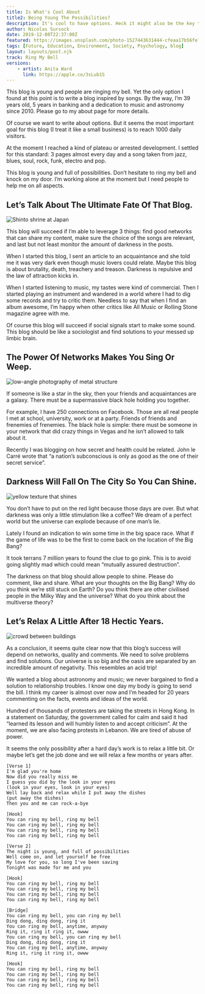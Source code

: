 ```yaml
---
title: Is What's Cool About 
title2: Being Young The Possibilities?
description: It's cool to have options. Heck it might also be the key to a happy life. After all, what if a coffee shop doesn't want you here anymore?
author: Nicolas Sursock
date: 2019-12-08T22:37:00Z
featured: https://images.unsplash.com/photo-1527443631444-cfeaa17b56fe?ixlib=rb-4.0.3&ixid=MnwxMjA3fDB8MHxwaG90by1wYWdlfHx8fGVufDB8fHx8&auto=format&fit=crop
tags: [Future, Education, Environment, Society, Psychology, blog]
layout: layouts/post.njk
track: Ring My Bell
versions:
    - artist: Anita Ward
      link: https://apple.co/3sLub1S
---
```


This blog is young and people are ringing my bell. Yet the only option I found at this point is to write a blog inspired by songs. By the way, I’m 39 years old, 5 years in banking and a dedication to music and astronomy since 2010. Please go to my about page for more details.

Of course we want to write about options. But it seems the most important goal for this blog (I treat it like a small business) is to reach 1000 daily visitors.

At the moment I reached a kind of plateau or arrested development. I settled for this standard: 3 pages almost every day and a song taken from jazz, blues, soul, rock, funk, electro and pop.

This blog is young and full of possibilities. Don’t hesitate to ring my bell and knock on my door. I’m working alone at the moment but I need people to help me on all aspects.

## Let’s Talk About The Ultimate Fate Of That Blog.

<aside class="md:-mr-56 md:float-right w-full md:w-2/3 md:px-8">
  <img x-intersect.once.ratio-0="$el.src = $el.dataset.src" class="rounded-lg" alt="Shinto shrine at Japan" data-src="https://images.unsplash.com/flagged/photo-1578309664050-42151dcbcdf5?ixlib=rb-4.0.3&ixid=MnwxMjA3fDB8MHxwaG90by1wYWdlfHx8fGVufDB8fHx8&auto=format&fit=crop&q=80&w=800&h=600">
</aside>

This blog will succeed if I’m able to leverage 3 things: find good networks that can share my content, make sure the choice of the songs are relevant, and last but not least monitor the amount of darkness in the posts.

When I started this blog, I sent an article to an acquaintance and she told me it was very dark even though music lovers could relate. Maybe this blog is about brutality, death, treachery and treason. Darkness is repulsive and the law of attraction kicks in.

When I started listening to music, my tastes were kind of commercial. Then I started playing an instrument and wandered in a world where I had to dig some records and try to critic them. Needless to say that when I find an album awesome, I’m happy when other critics like All Music or Rolling Stone magazine agree with me.

Of course this blog will succeed if social signals start to make some sound. This blog should be like a sociologist and find solutions to your messed up limbic brain.

## The Power Of Networks Makes You Sing Or Weep.

<aside class="md:-ml-56 md:float-left w-full md:w-2/3 md:px-8">
  <img x-intersect.once.ratio-0="$el.src = $el.dataset.src" class="rounded-lg" alt="low-angle photography of metal structure" data-src="https://images.unsplash.com/photo-1545987796-200677ee1011?ixlib=rb-4.0.3&ixid=MnwxMjA3fDB8MHxwaG90by1wYWdlfHx8fGVufDB8fHx8&auto=format&fit=crop&q=80&w=800&h=600">
</aside>

If someone is like a star in the sky, then your friends and acquaintances are a galaxy. There must be a supermassive black hole holding you together.

For example, I have 250 connections on Facebook. Those are all real people I met at school, university, work or at a party. Friends of friends and frenemies of frenemies. The black hole is simple: there must be someone in your network that did crazy things in Vegas and he isn’t allowed to talk about it.

Recently I was blogging on how secret and health could be related. John le Carré wrote that “a nation’s subconscious is only as good as the one of their secret service”.

## Darkness Will Fall On The City So You Can Shine.

<aside class="md:-mr-56 md:float-right w-full md:w-2/3 md:px-8">
  <img x-intersect.once.ratio-0="$el.src = $el.dataset.src" class="rounded-lg" alt="yellow texture that shines" data-src="https://images.unsplash.com/photo-1518636693090-8407756ab88b?ixlib=rb-4.0.3&ixid=MnwxMjA3fDB8MHxwaG90by1wYWdlfHx8fGVufDB8fHx8&auto=format&fit=crop&q=80&w=800&h=600">
</aside>

You don’t have to put on the red light because those days are over. But what darkness was only a little stimulation like a coffee? We dream of a perfect world but the universe can explode because of one man’s lie.

Lately I found an indication to win some time in the big space race. What if the game of life was to be the first to come back on the location of the Big Bang?

It took terrans 7 million years to found the clue to go pink. This is to avoid going slightly mad which could mean “mutually assured destruction”.

The darkness on that blog should allow people to shine. Please do comment, like and share. What are your thoughts on the Big Bang? Why do you think we’re still stuck on Earth? Do you think there are other civilised people in the Milky Way and the universe? What do you think about the multiverse theory?

## Let’s Relax A Little After 18 Hectic Years.

<aside class="md:-ml-56 md:float-left w-full md:w-2/3 md:px-8">
  <img x-intersect.once.ratio-0="$el.src = $el.dataset.src" class="rounded-lg" alt="crowd between buildings" data-src="https://images.unsplash.com/photo-1553469110-444801758239?ixlib=rb-4.0.3&ixid=MnwxMjA3fDB8MHxwaG90by1wYWdlfHx8fGVufDB8fHx8&auto=format&fit=crop&q=80&w=800&h=600">
</aside>

As a conclusion, it seems quite clear now that this blog’s success will depend on networks, quality and comments. We need to solve problems and find solutions. Our universe is so big and the oasis are separated by an incredible amount of negativity. This resembles an acid trip!

We wanted a blog about astronomy and music; we never bargained to find a solution to relationship troubles. I know one day my body is going to send the bill. I think my career is almost over now and I’m headed for 20 years commenting on the facts, events and ideas of the world.

Hundred of thousands of protesters are taking the streets in Hong Kong. In a statement on Saturday, the government called for calm and said it had “learned its lesson and will humbly listen to and accept criticism”. At the moment, we are also facing protests in Lebanon. We are tired of abuse of power.

It seems the only possibility after a hard day’s work is to relax a little bit. Or maybe let’s get the job done and we will relax a few months or years after.

```
[Verse 1]
I'm glad you're home
Now did you really miss me
I guess you did by the look in your eyes
(look in your eyes, look in your eyes)
Well lay back and relax while I put away the dishes
(put away the dishes)
Then you and me can rock-a-bye

[Hook]
You can ring my bell, ring my bell
You can ring my bell, ring my bell
You can ring my bell, ring my bell
You can ring my bell, ring my bell

[Verse 2]
The night is young, and full of possibilities
Well come on, and let yourself be free
My love for you, so long I've been saving
Tonight was made for me and you

[Hook]
You can ring my bell, ring my bell
You can ring my bell, ring my bell
You can ring my bell, ring my bell
You can ring my bell, ring my bell

[Bridge]
You can ring my bell, you can ring my bell
Ding dong, ding dong, ring it
You can ring my bell, anytime, anyway
Ring it, ring it ring it, owww
You can ring my bell, you can ring my bell
Ding dong, ding dong, ring it
You can ring my bell, anytime, anyway
Ring it, ring it ring it, owww

[Hook]
You can ring my bell, ring my bell
You can ring my bell, ring my bell
You can ring my bell, ring my bell
You can ring my bell, ring my bell
```
